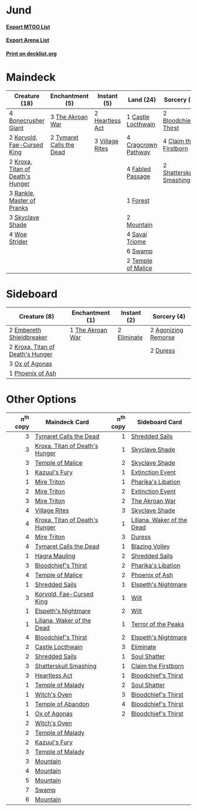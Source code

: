 # Jund

#### [Export MTGO List](../collection/Jund/Jund.txt)
#### [Export Arena List](../collection/Jund/Jund_arena.txt)
#### [Print on decklist.org](http://decklist.org/?deckmain=2%09Bloodchief's%20Thirst%0A4%09Bonecrusher%20Giant%0A1%09Castle%20Locthwain%0A4%09Claim%20the%20Firstborn%0A4%09Cragcrown%20Pathway%0A4%09Fabled%20Passage%0A1%09Forest%0A2%09Heartless%20Act%0A2%09Korvold,%20Fae-Cursed%20King%0A2%09Kroxa,%20Titan%20of%20Death's%20Hunger%0A2%09Mountain%0A3%09Rankle,%20Master%20of%20Pranks%0A4%09Savai%20Triome%0A2%09Shatterskull%20Smashing%0A3%09Skyclave%20Shade%0A6%09Swamp%0A2%09Temple%20of%20Malice%0A3%09The%20Akroan%20War%0A2%09Tymaret%20Calls%20the%20Dead%0A3%09Village%20Rites%0A4%09Woe%20Strider&deckside=2%09Agonizing%20Remorse%0A2%09Duress%0A2%09Eliminate%0A2%09Embereth%20Shieldbreaker%0A2%09Kroxa,%20Titan%20of%20Death's%20Hunger%0A3%09Ox%20of%20Agonas%0A1%09Phoenix%20of%20Ash%0A1%09The%20Akroan%20War)
# Maindeck

|                                               Creature (18)                                               |                                          Enchantment (5)                                          |                                       Instant (5)                                        |                                          Land (24)                                           |                                           Sorcery (8)                                            |
|-----------------------------------------------------------------------------------------------------------|---------------------------------------------------------------------------------------------------|------------------------------------------------------------------------------------------|----------------------------------------------------------------------------------------------|--------------------------------------------------------------------------------------------------|
|4 [Bonecrusher Giant](http://gatherer.wizards.com/Pages/Card/Details.aspx?multiverseid=473077)             |3 [The Akroan War](http://gatherer.wizards.com/Pages/Card/Details.aspx?multiverseid=476375)        |2 [Heartless Act](http://gatherer.wizards.com/Pages/Card/Details.aspx?multiverseid=479611)|1 [Castle Locthwain](http://gatherer.wizards.com/Pages/Card/Details.aspx?multiverseid=473203) |2 [Bloodchief's Thirst](http://gatherer.wizards.com/Pages/Card/Details.aspx?multiverseid=491729)  |
|2 [Korvold, Fae-Cursed King](http://gatherer.wizards.com/Pages/Card/Details.aspx?multiverseid=476047)      |2 [Tymaret Calls the Dead](http://gatherer.wizards.com/Pages/Card/Details.aspx?multiverseid=476369)|3 [Village Rites](http://gatherer.wizards.com/Pages/Card/Details.aspx?multiverseid=485449)|4 [Cragcrown Pathway](http://gatherer.wizards.com/Pages/Card/Details.aspx?multiverseid=491915)|4 [Claim the Firstborn](http://gatherer.wizards.com/Pages/Card/Details.aspx?multiverseid=473080)  |
|2 [Kroxa, Titan of Death's Hunger](http://gatherer.wizards.com/Pages/Card/Details.aspx?multiverseid=476472)|                                                                                                   |                                                                                          |4 [Fabled Passage](http://gatherer.wizards.com/Pages/Card/Details.aspx?multiverseid=473206)   |2 [Shatterskull Smashing](http://gatherer.wizards.com/Pages/Card/Details.aspx?multiverseid=491802)|
|3 [Rankle, Master of Pranks](http://gatherer.wizards.com/Pages/Card/Details.aspx?multiverseid=473063)      |                                                                                                   |                                                                                          |1 [Forest](http://gatherer.wizards.com/Pages/Card/Details.aspx?multiverseid=439860)           |                                                                                                  |
|3 [Skyclave Shade](http://gatherer.wizards.com/Pages/Card/Details.aspx?multiverseid=491763)                |                                                                                                   |                                                                                          |2 [Mountain](http://gatherer.wizards.com/Pages/Card/Details.aspx?multiverseid=439859)         |                                                                                                  |
|4 [Woe Strider](http://gatherer.wizards.com/Pages/Card/Details.aspx?multiverseid=476374)                   |                                                                                                   |                                                                                          |4 [Savai Triome](http://gatherer.wizards.com/Pages/Card/Details.aspx?multiverseid=479773)     |                                                                                                  |
|                                                                                                           |                                                                                                   |                                                                                          |6 [Swamp](http://gatherer.wizards.com/Pages/Card/Details.aspx?multiverseid=439858)            |                                                                                                  |
|                                                                                                           |                                                                                                   |                                                                                          |2 [Temple of Malice](http://gatherer.wizards.com/Pages/Card/Details.aspx?multiverseid=378536) |                                                                                                  |


# Sideboard

|                                               Creature (8)                                                |                                      Enchantment (1)                                      |                                     Instant (2)                                      |                                         Sorcery (4)                                          |
|-----------------------------------------------------------------------------------------------------------|-------------------------------------------------------------------------------------------|--------------------------------------------------------------------------------------|----------------------------------------------------------------------------------------------|
|2 [Embereth Shieldbreaker](http://gatherer.wizards.com/Pages/Card/Details.aspx?multiverseid=473084)        |1 [The Akroan War](http://gatherer.wizards.com/Pages/Card/Details.aspx?multiverseid=476375)|2 [Eliminate](http://gatherer.wizards.com/Pages/Card/Details.aspx?multiverseid=485420)|2 [Agonizing Remorse](http://gatherer.wizards.com/Pages/Card/Details.aspx?multiverseid=476334)|
|2 [Kroxa, Titan of Death's Hunger](http://gatherer.wizards.com/Pages/Card/Details.aspx?multiverseid=476472)|                                                                                           |                                                                                      |2 [Duress](http://gatherer.wizards.com/Pages/Card/Details.aspx?multiverseid=14557)            |
|3 [Ox of Agonas](http://gatherer.wizards.com/Pages/Card/Details.aspx?multiverseid=476398)                  |                                                                                           |                                                                                      |                                                                                              |
|1 [Phoenix of Ash](http://gatherer.wizards.com/Pages/Card/Details.aspx?multiverseid=476399)                |                                                                                           |                                                                                      |                                                                                              |


# Other Options

|*n*<sup>th</sup> copy|                                              Maindeck Card                                              |*n*<sup>th</sup> copy|                                           Sideboard Card                                            |
|--------------------:|---------------------------------------------------------------------------------------------------------|--------------------:|-----------------------------------------------------------------------------------------------------|
|                    3|[Tymaret Calls the Dead](http://gatherer.wizards.com/Pages/Card/Details.aspx?multiverseid=476369)        |                    1|[Shredded Sails](http://gatherer.wizards.com/Pages/Card/Details.aspx?multiverseid=479656)            |
|                    3|[Kroxa, Titan of Death's Hunger](http://gatherer.wizards.com/Pages/Card/Details.aspx?multiverseid=476472)|                    1|[Skyclave Shade](http://gatherer.wizards.com/Pages/Card/Details.aspx?multiverseid=491763)            |
|                    3|[Temple of Malice](http://gatherer.wizards.com/Pages/Card/Details.aspx?multiverseid=378536)              |                    2|[Skyclave Shade](http://gatherer.wizards.com/Pages/Card/Details.aspx?multiverseid=491763)            |
|                    1|[Kazuul's Fury](http://gatherer.wizards.com/Pages/Card/Details.aspx?multiverseid=491786)                 |                    1|[Extinction Event](http://gatherer.wizards.com/Pages/Card/Details.aspx?multiverseid=479608)          |
|                    1|[Mire Triton](http://gatherer.wizards.com/Pages/Card/Details.aspx?multiverseid=476356)                   |                    1|[Pharika's Libation](http://gatherer.wizards.com/Pages/Card/Details.aspx?multiverseid=476362)        |
|                    2|[Mire Triton](http://gatherer.wizards.com/Pages/Card/Details.aspx?multiverseid=476356)                   |                    2|[Extinction Event](http://gatherer.wizards.com/Pages/Card/Details.aspx?multiverseid=479608)          |
|                    3|[Mire Triton](http://gatherer.wizards.com/Pages/Card/Details.aspx?multiverseid=476356)                   |                    2|[The Akroan War](http://gatherer.wizards.com/Pages/Card/Details.aspx?multiverseid=476375)            |
|                    4|[Village Rites](http://gatherer.wizards.com/Pages/Card/Details.aspx?multiverseid=485449)                 |                    3|[Skyclave Shade](http://gatherer.wizards.com/Pages/Card/Details.aspx?multiverseid=491763)            |
|                    4|[Kroxa, Titan of Death's Hunger](http://gatherer.wizards.com/Pages/Card/Details.aspx?multiverseid=476472)|                    1|[Liliana, Waker of the Dead](http://gatherer.wizards.com/Pages/Card/Details.aspx?multiverseid=485431)|
|                    4|[Mire Triton](http://gatherer.wizards.com/Pages/Card/Details.aspx?multiverseid=476356)                   |                    3|[Duress](http://gatherer.wizards.com/Pages/Card/Details.aspx?multiverseid=14557)                     |
|                    4|[Tymaret Calls the Dead](http://gatherer.wizards.com/Pages/Card/Details.aspx?multiverseid=476369)        |                    1|[Blazing Volley](http://gatherer.wizards.com/Pages/Card/Details.aspx?multiverseid=426821)            |
|                    1|[Hagra Mauling](http://gatherer.wizards.com/Pages/Card/Details.aspx?multiverseid=491741)                 |                    2|[Shredded Sails](http://gatherer.wizards.com/Pages/Card/Details.aspx?multiverseid=479656)            |
|                    3|[Bloodchief's Thirst](http://gatherer.wizards.com/Pages/Card/Details.aspx?multiverseid=491729)           |                    2|[Pharika's Libation](http://gatherer.wizards.com/Pages/Card/Details.aspx?multiverseid=476362)        |
|                    4|[Temple of Malice](http://gatherer.wizards.com/Pages/Card/Details.aspx?multiverseid=378536)              |                    2|[Phoenix of Ash](http://gatherer.wizards.com/Pages/Card/Details.aspx?multiverseid=476399)            |
|                    1|[Shredded Sails](http://gatherer.wizards.com/Pages/Card/Details.aspx?multiverseid=479656)                |                    1|[Elspeth's Nightmare](http://gatherer.wizards.com/Pages/Card/Details.aspx?multiverseid=476342)       |
|                    3|[Korvold, Fae-Cursed King](http://gatherer.wizards.com/Pages/Card/Details.aspx?multiverseid=476047)      |                    1|[Wilt](http://gatherer.wizards.com/Pages/Card/Details.aspx?multiverseid=479696)                      |
|                    1|[Elspeth's Nightmare](http://gatherer.wizards.com/Pages/Card/Details.aspx?multiverseid=476342)           |                    2|[Wilt](http://gatherer.wizards.com/Pages/Card/Details.aspx?multiverseid=479696)                      |
|                    1|[Liliana, Waker of the Dead](http://gatherer.wizards.com/Pages/Card/Details.aspx?multiverseid=485431)    |                    1|[Terror of the Peaks](http://gatherer.wizards.com/Pages/Card/Details.aspx?multiverseid=485487)       |
|                    4|[Bloodchief's Thirst](http://gatherer.wizards.com/Pages/Card/Details.aspx?multiverseid=491729)           |                    2|[Elspeth's Nightmare](http://gatherer.wizards.com/Pages/Card/Details.aspx?multiverseid=476342)       |
|                    2|[Castle Locthwain](http://gatherer.wizards.com/Pages/Card/Details.aspx?multiverseid=473203)              |                    3|[Eliminate](http://gatherer.wizards.com/Pages/Card/Details.aspx?multiverseid=485420)                 |
|                    2|[Shredded Sails](http://gatherer.wizards.com/Pages/Card/Details.aspx?multiverseid=479656)                |                    1|[Soul Shatter](http://gatherer.wizards.com/Pages/Card/Details.aspx?multiverseid=491765)              |
|                    3|[Shatterskull Smashing](http://gatherer.wizards.com/Pages/Card/Details.aspx?multiverseid=491802)         |                    1|[Claim the Firstborn](http://gatherer.wizards.com/Pages/Card/Details.aspx?multiverseid=473080)       |
|                    3|[Heartless Act](http://gatherer.wizards.com/Pages/Card/Details.aspx?multiverseid=479611)                 |                    1|[Bloodchief's Thirst](http://gatherer.wizards.com/Pages/Card/Details.aspx?multiverseid=491729)       |
|                    1|[Temple of Malady](http://gatherer.wizards.com/Pages/Card/Details.aspx?multiverseid=380515)              |                    2|[Soul Shatter](http://gatherer.wizards.com/Pages/Card/Details.aspx?multiverseid=491765)              |
|                    1|[Witch's Oven](http://gatherer.wizards.com/Pages/Card/Details.aspx?multiverseid=473199)                  |                    3|[Bloodchief's Thirst](http://gatherer.wizards.com/Pages/Card/Details.aspx?multiverseid=491729)       |
|                    1|[Temple of Abandon](http://gatherer.wizards.com/Pages/Card/Details.aspx?multiverseid=373711)             |                    4|[Bloodchief's Thirst](http://gatherer.wizards.com/Pages/Card/Details.aspx?multiverseid=491729)       |
|                    1|[Ox of Agonas](http://gatherer.wizards.com/Pages/Card/Details.aspx?multiverseid=476398)                  |                    2|[Bloodchief's Thirst](http://gatherer.wizards.com/Pages/Card/Details.aspx?multiverseid=491729)       |
|                    2|[Witch's Oven](http://gatherer.wizards.com/Pages/Card/Details.aspx?multiverseid=473199)                  |                     |                                                                                                     |
|                    2|[Temple of Malady](http://gatherer.wizards.com/Pages/Card/Details.aspx?multiverseid=380515)              |                     |                                                                                                     |
|                    2|[Kazuul's Fury](http://gatherer.wizards.com/Pages/Card/Details.aspx?multiverseid=491786)                 |                     |                                                                                                     |
|                    3|[Temple of Malady](http://gatherer.wizards.com/Pages/Card/Details.aspx?multiverseid=380515)              |                     |                                                                                                     |
|                    3|[Mountain](http://gatherer.wizards.com/Pages/Card/Details.aspx?multiverseid=439859)                      |                     |                                                                                                     |
|                    4|[Mountain](http://gatherer.wizards.com/Pages/Card/Details.aspx?multiverseid=439859)                      |                     |                                                                                                     |
|                    5|[Mountain](http://gatherer.wizards.com/Pages/Card/Details.aspx?multiverseid=439859)                      |                     |                                                                                                     |
|                    7|[Swamp](http://gatherer.wizards.com/Pages/Card/Details.aspx?multiverseid=439858)                         |                     |                                                                                                     |
|                    6|[Mountain](http://gatherer.wizards.com/Pages/Card/Details.aspx?multiverseid=439859)                      |                     |                                                                                                     |

